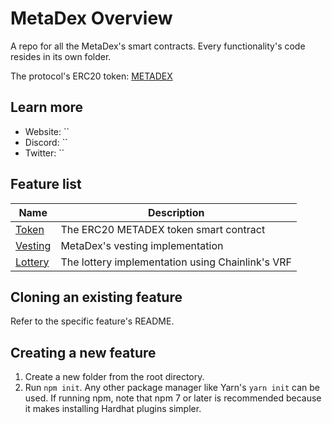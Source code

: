 # MetaDex Overview

A repo for all the MetaDex's smart contracts. Every functionality's code resides in its own folder.

The protocol's ERC20 token: [METADEX](./token/README.md)

## Learn more
- Website: ``
- Discord: ``
- Twitter: ``


## Feature list

| Name                                                                  | Description                                                                                       |
| --------------------------------------------------------------------- | --------------------------------------------------------------------------------------------------|
| [Token](./token)                                                      | The ERC20 METADEX token smart contract                                                            |
| [Vesting](./vesting/)                                                 | MetaDex's vesting implementation                                                                  |
| [Lottery](./lottery/)                                                 | The lottery implementation using Chainlink's VRF                                                  |

## Cloning an existing feature
Refer to the specific feature's README.

## Creating a new feature
1. Create a new folder from the root directory.
2. Run `npm init`. Any other package manager like Yarn's `yarn init` can be used. If running npm, note that npm 7 or later is recommended because it makes installing Hardhat plugins simpler.